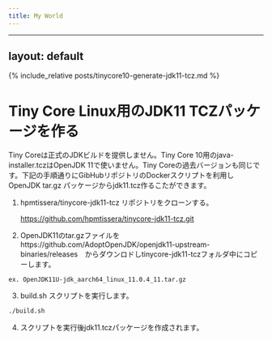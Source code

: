 ```yaml
---
title: My World
---
```


---
layout: default
---

{% include_relative posts/tinycore10-generate-jdk11-tcz.md %}

# Tiny Core Linux用のJDK11 TCZパッケージを作る

Tiny Coreは正式のJDKビルドを提供しません。Tiny Core 10用のjava-installer.tczはOpenJDK 11で使いません。Tiny Coreの過去バージョンも同じです。下記の手順通りにGibHubリポジトリのDockerスクリプトを利用しOpenJDK tar.gz パッケージからjdk11.tcz作るこたができます。

1) hpmtissera/tinycore-jdk11-tcz リポジトリをクローンする。

   https://github.com/hpmtissera/tinycore-jdk11-tcz.git

2) OpenJDK11のtar.gzファイルをhttps://github.com/AdoptOpenJDK/openjdk11-upstream-binaries/releases　からダウンロドしtinycore-jdk11-tczフォルダ中にコピーします。

```
ex. OpenJDK11U-jdk_aarch64_linux_11.0.4_11.tar.gz
```

3) build.sh スクリプトを実行します。 

```bash
./build.sh
```

4) スクリプトを実行後jdk11.tczパッケージを作成されます。
